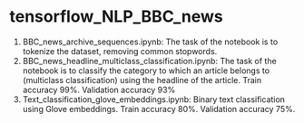 # tensorflow_NLP_BBC_news

1. BBC_news_archive_sequences.ipynb: The task of the notebook is to tokenize the dataset, removing common stopwords.
2. BBC_news_headline_multiclass_classification.ipynb: The task of the notebook is to classify the category to which an article belongs to (multiclass classification) using the headline of the article. Train accuracy 99%. Validation accuracy 93%
3. Text_classification_glove_embeddings.ipynb: Binary text classification using Glove embeddings. Train accuracy 80%. Validation accuracy 75%.
